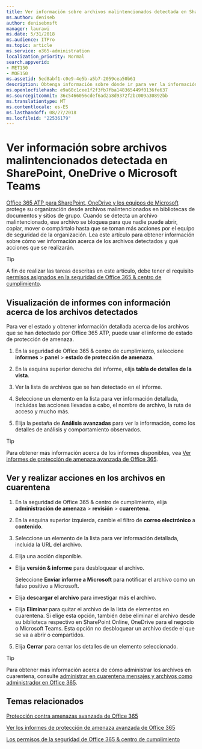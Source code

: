 ```yaml
---
title: Ver información sobre archivos malintencionados detectada en SharePoint, OneDrive o Microsoft Teams
ms.author: deniseb
author: denisebmsft
manager: laurawi
ms.date: 5/31/2018
ms.audience: ITPro
ms.topic: article
ms.service: o365-administration
localization_priority: Normal
search.appverid:
- MET150
- MOE150
ms.assetid: 5ed8abf1-c0e9-4e5b-a5b7-2059cea50b61
description: Obtenga información sobre dónde ir para ver la información acerca de los archivos malintencionados detectado en SharePoint, OneDrive o equipos y cómo tomar medidas en esos archivos.
ms.openlocfilehash: e9a68c1cee1f2f3fb7fba148365449f0136fe637
ms.sourcegitcommit: 36c5466056cdef6ad2a8d9372f2bc009a30892bb
ms.translationtype: MT
ms.contentlocale: es-ES
ms.lasthandoff: 08/27/2018
ms.locfileid: "22536179"
---
```

# <a name="view-information-about-malicious-files-detected-in-sharepoint-onedrive-or-microsoft-teams"></a>Ver información sobre archivos malintencionados detectada en SharePoint, OneDrive o Microsoft Teams

[Office 365 ATP para SharePoint, OneDrive y los equipos de Microsoft](atp-for-spo-odb-and-teams.md) protege su organización desde archivos malintencionados en bibliotecas de documentos y sitios de grupo. Cuando se detecta un archivo malintencionado, ese archivo se bloquea para que nadie puede abrir, copiar, mover o compártalo hasta que se toman más acciones por el equipo de seguridad de la organización. Lea este artículo para obtener información sobre cómo ver información acerca de los archivos detectados y qué acciones que se realizarán. 
  
> [!TIP]
> A fin de realizar las tareas descritas en este artículo, debe tener el requisito [permisos asignados en la seguridad de Office 365 &amp; centro de cumplimiento](permissions-in-the-security-and-compliance-center.md). 
  
## <a name="view-reports-with-information-about-detected-files"></a>Visualización de informes con información acerca de los archivos detectados

Para ver el estado y obtener información detallada acerca de los archivos que se han detectado por Office 365 ATP, puede usar el informe de estado de protección de amenaza.
  
1. En la seguridad de Office 365 &amp; centro de cumplimiento, seleccione **informes** \> **panel** \> **estado de protección de amenaza**.
    
2. En la esquina superior derecha del informe, elija **tabla de detalles de la vista**.
    
3. Ver la lista de archivos que se han detectado en el informe.
    
4. Seleccione un elemento en la lista para ver información detallada, incluidas las acciones llevadas a cabo, el nombre de archivo, la ruta de acceso y mucho más.
    
5. Elija la pestaña de **Análisis avanzadas** para ver la información, como los detalles de análisis y comportamiento observados. 
    
> [!TIP]
> Para obtener más información acerca de los informes disponibles, vea [Ver informes de protección de amenaza avanzada de Office 365](view-reports-for-atp.md). 
  
## <a name="view-and-take-action-on-files-in-quarantine"></a>Ver y realizar acciones en los archivos en cuarentena

1. En la seguridad de Office 365 &amp; centro de cumplimiento, elija **administración de amenaza** \> **revisión** \> **cuarentena**.
    
2. En la esquina superior izquierda, cambie el filtro de **correo electrónico** a **contenido**.
    
3. Seleccione un elemento de la lista para ver información detallada, incluida la URL del archivo.
    
4. Elija una acción disponible.
    
  - Elija **versión &amp; informe** para desbloquear el archivo. 
    
    Seleccione **Enviar informe a Microsoft** para notificar el archivo como un falso positivo a Microsoft. 
    
  - Elija **descargar el archivo** para investigar más el archivo. 
    
  - Elija **Eliminar** para quitar el archivo de la lista de elementos en cuarentena. Si elige esta opción, también debe eliminar el archivo desde su biblioteca respectivo en SharePoint Online, OneDrive para el negocio o Microsoft Teams. Esta opción no desbloquear un archivo desde el que se va a abrir o compartidos. 
    
5. Elija **Cerrar** para cerrar los detalles de un elemento seleccionado. 
    
> [!TIP]
> Para obtener más información acerca de cómo administrar los archivos en cuarentena, consulte [administrar en cuarentena mensajes y archivos como administrador en Office 365](manage-quarantined-messages-and-files.md). 
  
## <a name="related-topics"></a>Temas relacionados

[Protección contra amenazas avanzada de Office 365](office-365-atp.md)
  
[Ver los informes de protección de amenaza avanzada de Office 365](view-reports-for-atp.md)
  
[Los permisos de la seguridad de Office 365 &amp; centro de cumplimiento](permissions-in-the-security-and-compliance-center.md)
  

